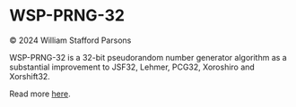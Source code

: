 # WSP-PRNG-32

© 2024 William Stafford Parsons

WSP-PRNG-32 is a 32-bit pseudorandom number generator algorithm as a substantial improvement to JSF32, Lehmer, PCG32, Xoroshiro and Xorshift32.

Read more [here](https://williamstaffordparsons.github.io/wsp-prng-32).

